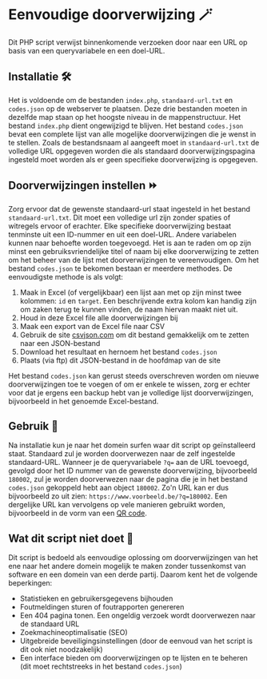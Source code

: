 # Eenvoudige doorverwijzing 🪄
Dit PHP script verwijst binnenkomende verzoeken door naar een URL op basis van een queryvariabele en een doel-URL.

## Installatie 🛠️
Het is voldoende om de bestanden `index.php`, `standaard-url.txt` en `codes.json` op de webserver te plaatsen. Deze drie bestanden moeten in dezelfde map staan op het hoogste niveau in de mappenstructuur. Het bestand `index.php` dient ongewijzigd te blijven. Het bestand `codes.json` bevat een complete lijst van alle mogelijke doorverwijzingen die je wenst in te stellen. Zoals de bestandsnaam al aangeeft moet in `standaard-url.txt` de volledige URL opgegeven worden die als standaard doorverwijzingspagina ingesteld moet worden als er geen specifieke doorverwijzing is opgegeven.

## Doorverwijzingen instellen ⏩
Zorg ervoor dat de gewenste standaard-url staat ingesteld in het bestand `standaard-url.txt`. Dit moet een volledige url zijn zonder spaties of witregels ervoor of erachter. Elke specifieke doorverwijzing bestaat tenminste uit een ID-nummer en uit een doel-URL. Andere variabelen kunnen naar behoefte worden toegevoegd. Het is aan te raden om op zijn minst een gebruiksvriendelijke titel of naam bij elke doorverwijzing te zetten om het beheer van de lijst met doorverwijzingen te vereenvoudigen. Om het bestand `codes.json` te bekomen bestaan er meerdere methodes. De eenvoudigste methode is als volgt:

1. Maak in Excel (of vergelijkbaar) een lijst aan met op zijn minst twee kolommen: `id` en `target`. Een beschrijvende extra kolom kan handig zijn om zaken terug te kunnen vinden, de naam hiervan maakt niet uit.
2. Houd in deze Excel file alle doorverwijzingen bij
3. Maak een export van de Excel file naar CSV
4. Gebruik de site [csvjson.com](https://csvjson.com/csv2json) om dit bestand gemakkelijk om te zetten naar een JSON-bestand
5. Download het resultaat en hernoem het bestand `codes.json`
6. Plaats (via ftp) dit JSON-bestand in de hoofdmap van de site

Het bestand `codes.json` kan gerust steeds overschreven worden om nieuwe doorverwijzingen toe te voegen of om er enkele te wissen, zorg er echter voor dat je ergens een backup hebt van je volledige lijst doorverwijzingen, bijvoorbeeld in het genoemde Excel-bestand.

## Gebruik 🍌
Na installatie kun je naar het domein surfen waar dit script op geïnstalleerd staat. Standaard zul je worden doorverwezen naar de zelf ingestelde standaard-URL. Wanneer je de queryvariabele `?q=` aan de URL toevoegd, gevolgd door het ID nummer van de gewenste doorverwijzing, bijvoorbeeld `180002`, zul je worden doorverwezen naar de pagina die je in het bestand `codes.json` gekoppeld hebt aan object `180002`. Zo'n URL kan er dus bijvoorbeeld zo uit zien: `https://www.voorbeeld.be/?q=180002`. Een dergelijke URL kan vervolgens op vele manieren gebruikt worden, bijvoorbeeld in de vorm van een [QR code](https://duckduckgo.com/?q=QR+https%3A%2F%2Fwegenenverkeer.be%2F&t=h_&ia=answer).

## Wat dit script niet doet 🤔
Dit script is bedoeld als eenvoudige oplossing om doorverwijzingen van het ene naar het andere domein mogelijk te maken zonder tussenkomst van software en een domein van een derde partij. Daarom kent het de volgende beperkingen:

- Statistieken en gebruikersgegevens bijhouden
- Foutmeldingen sturen of foutrapporten genereren
- Een 404 pagina tonen. Een ongeldig verzoek wordt doorverwezen naar de standaard URL
- Zoekmachineoptimalisatie (SEO)
- Uitgebreide beveiligingsinstellingen (door de eenvoud van het script is dit ook niet noodzakelijk)
- Een interface bieden om doorverwijzingen op te lijsten en te beheren (dit moet rechtstreeks in het bestand `codes.json`)